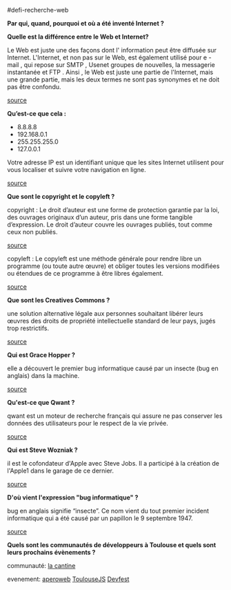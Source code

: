 #defi-recherche-web


**Par qui, quand, pourquoi et où a été inventé Internet ?**


**Quelle est la différence entre le Web et Internet?**

Le Web est juste une des façons dont l' information peut être diffusée sur Internet. L'Internet, et non pas sur le Web, est également utilisé pour e - mail , qui repose sur SMTP , Usenet groupes de nouvelles, la messagerie instantanée et FTP . Ainsi , le Web est juste une partie de l'Internet, mais une grande partie, mais les deux termes ne sont pas synonymes et ne doit pas être confondu.

[source](https://fzhesith.blogspot.fr/2016/10/webinternet-quelle-est-la-difference.html)


**Qu’est-ce que cela :**
* 8.8.8.8
* 192.168.0.1
* 255.255.255.0
* 127.0.0.1

Votre adresse IP est un identifiant unique que les sites Internet utilisent pour vous localiser et suivre votre navigation en ligne.

[source](https://www.avira.com/fr/support-for-home-knowledgebase-detail/kbid/1822)


**Que sont le copyright et le copyleft ?**

copyright : Le droit d’auteur est une forme de protection garantie par la loi, des ouvrages originaux d’un auteur, pris dans une forme tangible d’expression.
Le droit d’auteur couvre les ouvrages publiés, tout comme ceux non publiés.

[source](https://www.eucopyright.com/fr/qu-est-ce-que-c-est-le-droit-d-auteur)

copyleft : Le copyleft est une méthode générale pour rendre libre un programme (ou toute autre œuvre) et obliger toutes les versions modifiées ou étendues de ce programme à être libres également.

[source](https://www.gnu.org/licenses/copyleft.fr.html)


**Que sont les Creatives Commons ?**

une solution alternative légale aux personnes souhaitant libérer leurs œuvres des droits de propriété intellectuelle standard de leur pays, jugés trop restrictifs.

[source](https://fr.wikipedia.org/wiki/Creative_Commons)


**Qui est Grace Hopper ?**

elle a découvert le premier bug informatique causé par un insecte (bug en anglais) dans la machine.

[source](https://www.sciencesetavenir.fr/high-tech/google-celebre-grace-hopper-decouvreuse-du-premier-vrai-bug-informatique_35478)


**Qu'est-ce que Qwant ?**

qwant est un moteur de recherche français qui assure ne pas conserver les données des utilisateurs pour le respect de la vie privée.

[source](http://www.latribune.fr/opinions/blogs/homo-numericus/qwant-petit-moteur-deviendra-grand-644485.html)


**Qui est Steve Wozniak ?**

il est le cofondateur d'Apple avec Steve Jobs. Il a participé à la création de l'Apple1 dans le garage de ce dernier.

[source](http://www.francetvinfo.fr/replay-radio/ils-ont-fait-le-web/steve-wozniak_1787897.html)


**D'où vient l'expression "bug informatique" ?**

bug en anglais signifie “insecte”.  Ce nom vient du tout premier incident informatique qui a été causé par un papillon le 9 septembre 1947.

[source](http://www.chosesasavoir.com/pourquoi-dit-on-un-bug/) 


**Quels sont les communautés de développeurs à Toulouse et quels sont leurs prochains évènements ?**

communauté:
[la cantine](http://lacantine-toulouse.org/) 

evenement:
[aperoweb](http://toulouse.aperoweb.fr/)
[ToulouseJS](https://makina-corpus.com/blog/societe/2016/les-evenements-de-lannee-2015)
[Devfest](https://devfesttoulouse.fr/)

